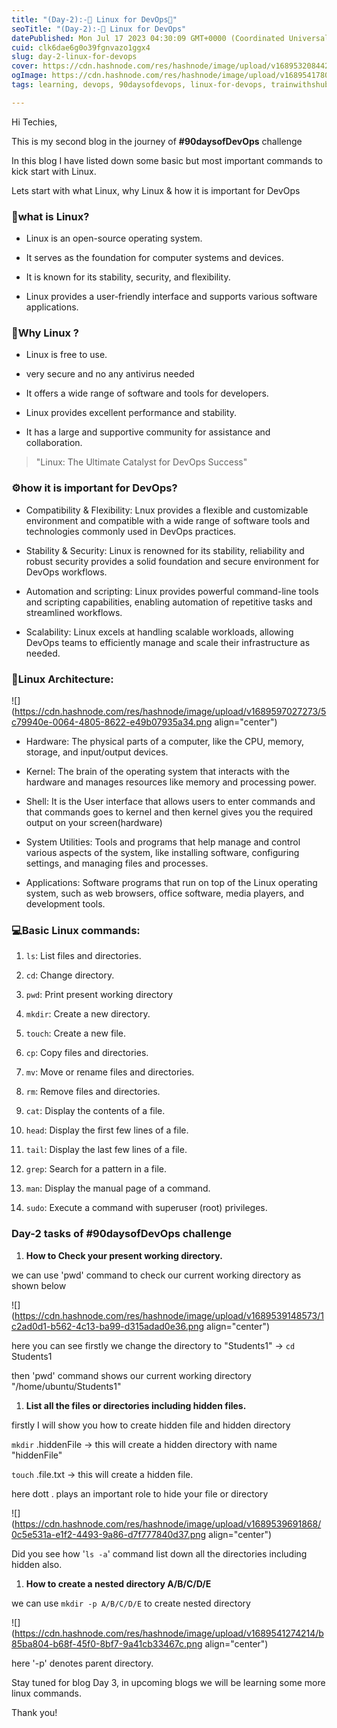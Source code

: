 ```yaml
---
title: "(Day-2):-🐧 Linux for DevOps🔁"
seoTitle: "(Day-2):-🐧 Linux for DevOps"
datePublished: Mon Jul 17 2023 04:30:09 GMT+0000 (Coordinated Universal Time)
cuid: clk6dae6g0o39fgnvazo1ggx4
slug: day-2-linux-for-devops
cover: https://cdn.hashnode.com/res/hashnode/image/upload/v1689532084422/99a50448-be63-4be1-80e8-c50c45729d11.png
ogImage: https://cdn.hashnode.com/res/hashnode/image/upload/v1689541780486/04fba3d4-476f-42fa-aa92-26f47eb35d87.png
tags: learning, devops, 90daysofdevops, linux-for-devops, trainwithshubham

---
```


Hi Techies,

This is my second blog in the journey of **#90daysofDevOps** challenge

In this blog I have listed down some basic but most important commands to kick start with Linux.

Lets start with what Linux, why Linux & how it is important for DevOps

### 🐧what is Linux?

* Linux is an open-source operating system.
    
* It serves as the foundation for computer systems and devices.
    
* It is known for its stability, security, and flexibility.
    
* Linux provides a user-friendly interface and supports various software applications.
    

### 🔑Why Linux ?

* Linux is free to use.
    
* very secure and no any antivirus needed
    
* It offers a wide range of software and tools for developers.
    
* Linux provides excellent performance and stability.
    
* It has a large and supportive community for assistance and collaboration.
    

> "Linux: The Ultimate Catalyst for DevOps Success"

### ⚙️how it is important for DevOps?

* Compatibility & Flexibility: Lnux provides a flexible and customizable environment and compatible with a wide range of software tools and technologies commonly used in DevOps practices.
    
* Stability & Security: Linux is renowned for its stability, reliability and robust security provides a solid foundation and secure environment for DevOps workflows.
    
* Automation and scripting: Linux provides powerful command-line tools and scripting capabilities, enabling automation of repetitive tasks and streamlined workflows.
    
* Scalability: Linux excels at handling scalable workloads, allowing DevOps teams to efficiently manage and scale their infrastructure as needed.
    

### 🏢Linux Architecture:

![](https://cdn.hashnode.com/res/hashnode/image/upload/v1689597027273/5c79940e-0064-4805-8622-e49b07935a34.png align="center")

* Hardware: The physical parts of a computer, like the CPU, memory, storage, and input/output devices.
    
* Kernel: The brain of the operating system that interacts with the hardware and manages resources like memory and processing power.
    
* Shell: It is the User interface that allows users to enter commands and that commands goes to kernel and then kernel gives you the required output on your screen(hardware)
    
* System Utilities: Tools and programs that help manage and control various aspects of the system, like installing software, configuring settings, and managing files and processes.
    
* Applications: Software programs that run on top of the Linux operating system, such as web browsers, office software, media players, and development tools.
    

### 💻Basic Linux commands:

1. `ls`: List files and directories.
    
2. `cd`: Change directory.
    
3. `pwd`: Print present working directory
    
4. `mkdir`: Create a new directory.
    
5. `touch`: Create a new file.
    
6. `cp`: Copy files and directories.
    
7. `mv`: Move or rename files and directories.
    
8. `rm`: Remove files and directories.
    
9. `cat`: Display the contents of a file.
    
10. `head`: Display the first few lines of a file.
    
11. `tail`: Display the last few lines of a file.
    
12. `grep`: Search for a pattern in a file.
    
13. `man`: Display the manual page of a command.
    
14. `sudo`: Execute a command with superuser (root) privileges.
    

### Day-2 tasks of #90daysofDevOps challenge

1. **How to Check your present working directory.**
    

we can use 'pwd' command to check our current working directory as shown below

![](https://cdn.hashnode.com/res/hashnode/image/upload/v1689539148573/1c2ad0d1-b562-4c13-ba99-d315adad0e36.png align="center")

here you can see firstly we change the directory to "Students1" -&gt; `cd` Students1

then 'pwd' command shows our current working directory "/home/ubuntu/Students1"

1. **List all the files or directories including hidden files.**
    

firstly I will show you how to create hidden file and hidden directory

`mkdir` .hiddenFile -&gt; this will create a hidden directory with name "hiddenFile"

`touch` .file.txt -&gt; this will create a hidden file.

here dott . plays an important role to hide your file or directory

![](https://cdn.hashnode.com/res/hashnode/image/upload/v1689539691868/0c5e531a-e1f2-4493-9a86-d7f777840d37.png align="center")

Did you see how '`ls -a`' command list down all the directories including hidden also.

1. **How to create a nested directory A/B/C/D/E**
    

we can use `mkdir -p A/B/C/D/E` to create nested directory

![](https://cdn.hashnode.com/res/hashnode/image/upload/v1689541274214/b85ba804-b68f-45f0-8bf7-9a41cb33467c.png align="center")

here '-p' denotes parent directory.

Stay tuned for blog Day 3, in upcoming blogs we will be learning some more linux commands.

Thank you!